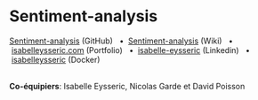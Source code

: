 # Sentiment-analysis

[Sentiment-analysis](https://github.com/isabelleysseric/Sentiment-analysis) (GitHub)
&nbsp; • &nbsp;[Sentiment-analysis](https://github.com/isabelleysseric/Sentiment-analysis/wiki) (Wiki)
&nbsp; • &nbsp;[isabelleysseric.com](https://isabelleysseric.com) (Portfolio)
&nbsp; • &nbsp;[isabelle-eysseric](https://www.linkedin.com/in/isabelle-eysseric/) (Linkedin)
&nbsp; • &nbsp;[isabelleysseric](https://hub.docker.com/u/isabelleysseric) (Docker)
<br/>
<br/>


**Co-équipiers**:  Isabelle Eysseric,  Nicolas Garde  et  David Poisson
<br/>
<br/>

